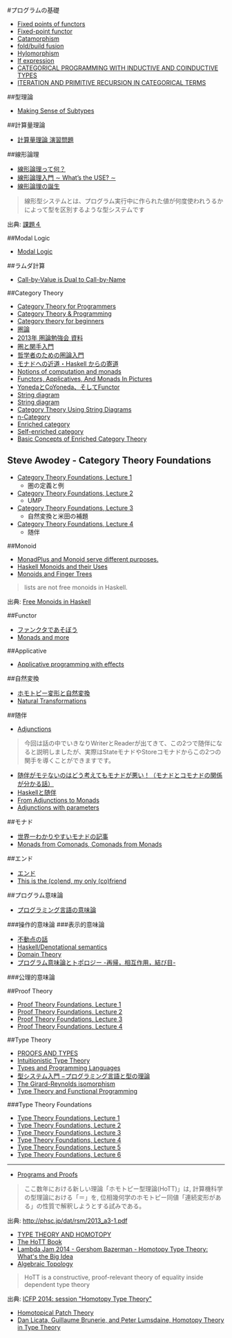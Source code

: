 #プログラムの基礎
* [Fixed points of functors](http://www.pps.univ-paris-diderot.fr/~metayer/PDF/fix.pdf)
* [Fixed-point functor](http://mbps.hatenablog.com/entry/2014/10/16/034046)
* [Catamorphism](http://mbps.hatenablog.com/entry/2013/05/15/032507)
* [fold/build fusion](http://mbps.hatenablog.com/entry/2014/10/09/013718)
* [Hylomorphism](http://mbps.hatenablog.com/entry/2014/10/17/010205)
* [If expression](http://mbps.hatenablog.com/entry/2014/10/14/012401)
* [CATEGORICAL PROGRAMMING WITH INDUCTIVE AND COINDUCTIVE TYPES](http://kodu.ut.ee/~varmo/papers/thesis.pdf)
* [ITERATION AND PRIMITIVE RECURSION IN CATEGORICAL TERMS](http://www.cs.ru.nl/barendregt60/essays/geuvers_poll/art08_geuvers_poll.pdf)

##型理論
* [Making Sense of Subtypes](http://languagengine.co/blog/making-sense-of-subtypes/)

##計算量理論
* [計算量理論 演習問題](http://www-imai.is.s.u-tokyo.ac.jp/~kawamura/keisanryo/)

##線形論理
* [線形論理って何？](http://web.yl.is.s.u-tokyo.ac.jp/kobalab/kadai99/linear-logic.html)
* [線形論理入門 ∼ What’s the USE? ∼](http://www.kurims.kyoto-u.ac.jp/~terui/summer1.pdf)
* [線形論理の誕生](http://www.kurims.kyoto-u.ac.jp/~terui/birth.pdf)

> 線形型システムとは、プログラム実行中に作られた値が何度使われうるかによって型を区別するような型システムです

出典: [課題４](http://web.yl.is.s.u-tokyo.ac.jp/kobalab/kadai99/kadai4.html)

##Modal Logic
* [Modal Logic](http://plato.stanford.edu/entries/logic-modal/)

##ラムダ計算
* [Call-by-Value is Dual to Call-by-Name](http://homepages.inf.ed.ac.uk/wadler/papers/dual/dual.pdf)

##Category Theory
* [Category Theory for Programmers](http://bartoszmilewski.com/2014/10/28/category-theory-for-programmers-the-preface/)
* [Category Theory & Programming](http://yogsototh.github.io/Category-Theory-Presentation/)
* [Category theory for beginners](http://www.slideshare.net/kenbot/category-theory-for-beginners)
* [圏論](http://alg-d.com/math/category/)
* [2013年 圏論勉強会 資料](http://nineties.github.io/category-seminar/)
* [圏と関手入門](http://www.math.nagoya-u.ac.jp/~hasimoto/paper/class/cat10.pdf)
* [哲学者のための圏論入門](http://choreographlife.jp/pdf/intro.pdf)
* [モナドへの近道・Haskell からの寄道](http://kurt.scitec.kobe-u.ac.jp/~shg/SFCArchives/docs/shortcut_monad.pdf)
* [Notions of computation and monads](http://www.disi.unige.it/person/MoggiE/ftp/ic91.pdf)
* [Functors, Applicatives, And Monads In Pictures](http://adit.io/posts/2013-04-17-functors,_applicatives,_and_monads_in_pictures.html)
* [YonedaとCoYoneda、そしてFunctor](http://d.hatena.ne.jp/its_out_of_tune/20130601/1370109743)
* [String diagram](https://www.youtube.com/playlist?list=PL50ABC4792BD0A086)
* [String diagram](http://mbps.hatenablog.com/entry/2015/02/07/175148)
* [Category Theory Using String Diagrams](http://jp.arxiv.org/abs/1401.7220)
* [n-Category](http://mbps.hatenablog.com/entry/2014/11/25/031401)
* [Enriched category](http://mbps.hatenablog.com/entry/2015/03/03/204917)
* [Self-enriched category](http://mbps.hatenablog.com/entry/2015/03/11/155555)
* [Basic Concepts of Enriched Category Theory](http://www.tac.mta.ca/tac/reprints/articles/10/tr10abs.html)

## Steve Awodey - Category Theory Foundations
* [Category Theory Foundations, Lecture 1](https://www.youtube.com/watch?v=ZKmodCApZwk)
  * 圏の定義と例
* [Category Theory Foundations, Lecture 2](https://www.youtube.com/watch?v=TQYjekxqw-Q)
  * UMP
* [Category Theory Foundations, Lecture 3](https://www.youtube.com/watch?v=BOynNljjbeg)
  * 自然変換と米田の補題
* [Category Theory Foundations, Lecture 4](https://www.youtube.com/watch?v=8fZmdhLLgs4)
  * 随伴

##Monoid
* [MonadPlus and Monoid serve different purposes.](http://stackoverflow.com/questions/10167879/distinction-between-typeclasses-monadplus-alternative-and-monoid#10168111)
* [Haskell Monoids and their Uses](http://blog.sigfpe.com/2009/01/haskell-monoids-and-their-uses.html)
* [Monoids and Finger Trees](http://apfelmus.nfshost.com/articles/monoid-fingertree.html)

> lists are not free monoids in Haskell.

出典: [Free Monoids in Haskell](http://comonad.com/reader/2015/free-monoids-in-haskell/)

##Functor
* [ファンクタであそぼう](http://kinokkory.hatenablog.com/entry/20131203/p1)
* [Monads and more](http://www.scs.stanford.edu/14sp-cs240h/slides/functors-monads-slides.html)

##Applicative
* [Applicative programming with effects](http://staff.city.ac.uk/~ross/papers/Applicative.pdf)

##自然変換
* [ホモトピー変形と自然変換](http://d.hatena.ne.jp/m-hiyama/comment?date=20111208&section=1323315799#c)
* [Natural Transformations](http://bartoszmilewski.com/2015/04/07/natural-transformations/)

##随伴
* [Adjunctions](https://www.youtube.com/playlist?list=PL54B49729E5102248)

> 今回は話の中でいきなりWriterとReaderが出てきて、この2つで随伴になると説明しましたが、実際はStateモナドやStoreコモナドからこの2つの関手を導くことができますです。

* [随伴がモテないのはどう考えてもモナドが悪い！（モナドとコモナドの関係が分かる話）](http://kagamilove0707.hatenablog.com/entry/2014/11/02/210400#fn-8ae3ae26)
* [Haskellと随伴](http://qiita.com/myuon_myon/items/d598480e4edd7a780ea7)
* [From Adjunctions to Monads](http://www.stephendiehl.com/posts/adjunctions.html)
* [Adjunctions with parameters](http://mbps.hatenablog.com/entry/2014/12/08/033230)

##モナド
* [世界一わかりやすいモナドの記事](http://myuon-myon.hatenablog.com/entry/2013/06/26/173904)
* [Monads from Comonads, Comonads from Monads](http://www.cs.ox.ac.uk/ralf.hinze/WG2.8/28/slides/Comonad.pdf)

##エンド
* [エンド](http://alg-d.com/math/category/end.pdf)
* [This is the (co)end, my only (co)friend](http://arxiv.org/abs/1501.02503)

##プログラム意味論
* [プログラミング言語の意味論](http://www.kurims.kyoto-u.ac.jp/~kenkyubu/kokai-koza/katsumata.pdf)

###操作的意味論
###表示的意味論
* [不動点の話](http://d.hatena.ne.jp/kazu-yamamoto/20110426/1303810333)
* [Haskell/Denotational semantics](http://ja.wikibooks.org/wiki/Haskell/Denotational_semantics)
* [Domain Theory](http://www.cs.bham.ac.uk/~axj/pub/papers/handy1.pdf)
* [プログラム意味論とトポロジー -再帰，相互作用，結び目-](http://www.kurims.kyoto-u.ac.jp/~hassei/papers/msj2010sept_slides.pdf)

###公理的意味論

##Proof Theory
* [Proof Theory Foundations, Lecture 1](https://www.youtube.com/watch?v=YRu7Xi-mNK8)
* [Proof Theory Foundations, Lecture 2](https://www.youtube.com/watch?v=JzIAEv8fN88)
* [Proof Theory Foundations, Lecture 3](https://www.youtube.com/watch?v=nw0JAF79gYI)
* [Proof Theory Foundations, Lecture 4](https://www.youtube.com/watch?v=_XtflAEN6aA)

##Type Theory
* [PROOFS AND TYPES](http://www.paultaylor.eu/stable/prot.pdf)
* [Intuitionistic Type Theory](http://www.cip.ifi.lmu.de/~langeh/test/1984%20-%20Loef%20-%20Intuitionistic%20Type%20Theory.pdf)
* [Types and Programming Languages](http://port70.net/~nsz/articles/book/pierce_types_and_programming_languages_2002.pdf)
* [型システム入門 −プログラミング言語と型の理論](http://www.amazon.co.jp/dp/4274069117)
* [The Girard-Reynolds isomorphism](http://citeseerx.ist.psu.edu/viewdoc/summary?doi=10.1.1.104.697)
* [Type Theory and Functional Programming](https://www.cs.kent.ac.uk/people/staff/sjt/TTFP/)

###Type Theory Foundations
* [Type Theory Foundations, Lecture 1](https://www.youtube.com/watch?v=ev7AYsLljxk)
* [Type Theory Foundations, Lecture 2](https://www.youtube.com/watch?v=3JHTb6b1to8)
* [Type Theory Foundations, Lecture 3](https://www.youtube.com/watch?v=wJLTE8rnqH0)
* [Type Theory Foundations, Lecture 4](https://www.youtube.com/watch?v=P6YUm_E6rRA)
* [Type Theory Foundations, Lecture 5](https://www.youtube.com/watch?v=wnHp5F9RDPI)
* [Type Theory Foundations, Lecture 6](https://www.youtube.com/watch?v=glv3X4PfrEc)

----

* [Programs and Proofs](http://ilyasergey.net/pnp/)

> ここ数年における新しい理論「ホモトピー型理論(HoTT)」は, 計算機科学の型理論における「＝」を, 位相幾何学のホモトピー同値「連続変形がある」の性質で解釈しようとする試みである。

出典: <http://phsc.jp/dat/rsm/2013_a3-1.pdf>

* [TYPE THEORY AND HOMOTOPY](http://www.mathematik.uni-muenchen.de/~cm2010/awodey.pdf)
* [The HoTT Book](http://homotopytypetheory.org/book/)
* [Lambda Jam 2014 - Gershom Bazerman - Homotopy Type Theory: What's the Big Idea](https://www.youtube.com/watch?v=OupcXmLER7I)
* [Algebraic Topology](http://www.math.cornell.edu/~hatcher/AT/ATpage.html)

> HoTT is a constructive, proof-relevant theory of equality inside dependent type theory

出典: [ICFP 2014: session "Homotopy Type Theory"](https://www.youtube.com/watch?v=4yCvTaw1nUg)

* [Homotopical Patch Theory](http://www.cs.cmu.edu/~rwh/papers/htpt/paper.pdf)
* [Dan Licata, Guillaume Brunerie, and Peter Lumsdaine, Homotopy Theory in Type Theory](https://www.youtube.com/watch?v=ziN2XcK5-PQ)
